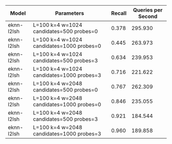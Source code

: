 |Model|Parameters|Recall|Queries per Second|
|---|---|---|---|
|eknn-l2lsh|L=100 k=4 w=1024 candidates=500 probes=0|0.378|295.930|
|eknn-l2lsh|L=100 k=4 w=1024 candidates=1000 probes=0|0.445|263.973|
|eknn-l2lsh|L=100 k=4 w=1024 candidates=500 probes=3|0.634|239.953|
|eknn-l2lsh|L=100 k=4 w=1024 candidates=1000 probes=3|0.716|221.622|
|eknn-l2lsh|L=100 k=4 w=2048 candidates=500 probes=0|0.767|262.309|
|eknn-l2lsh|L=100 k=4 w=2048 candidates=1000 probes=0|0.846|235.055|
|eknn-l2lsh|L=100 k=4 w=2048 candidates=500 probes=3|0.921|184.544|
|eknn-l2lsh|L=100 k=4 w=2048 candidates=1000 probes=3|0.960|189.858|
